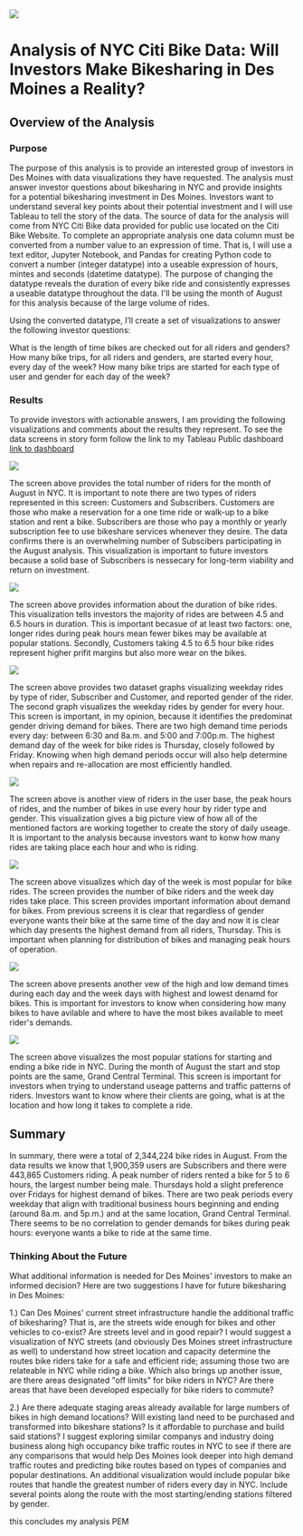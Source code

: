<img src="pictures/citibike.png">

# Analysis of NYC Citi Bike Data: Will Investors Make Bikesharing in Des Moines a Reality? 
## Overview of the Analysis ##
### Purpose 

The purpose of this analysis is to provide an interested group of investors in Des Moines with data visualizations they have requested. The analysis must answer investor questions about bikesharing in NYC and provide insights for a potential bikesharing investment in Des Moines. Investors want to understand several key points about their potential investment and I will use Tableau to tell the story of the data. The source of data for the analysis will come from NYC Citi Bike data provided for public use located on the Citi Bike Website. To complete an appropriate analysis one data column must be converted from a number value to an expression of time. That is, I will use a text editor, Jupyter Notebook, and Pandas for creating Python code to convert a number (integer datatype) into a useable expression of hours, mintes and seconds (datetime datatype). The purpose of changing the datatype reveals the duration of every bike ride and consistently expresses a useable datatype throughout the data. I'll be using the month of August for this analysis because of the large volume of rides. 

Using the converted datatype, I’ll create a set of visualizations to answer the following investor questions:

What is the length of time bikes are checked out for all riders and genders?
How many bike trips, for all riders and genders, are started every hour, every day of the week?
How many bike trips are started for each type of user and gender for each day of the week?

### Results

To provide investors with actionable answers, I am providing the following visualizations and comments about the results they represent. To see the data screens in story form follow the link to my Tableau Public dashboard [link to dashboard](https://public.tableau.com/profile/peter.miller2058)

<img src="pictures/Screen1.png">

The screen above provides the total number of riders for the month of August in NYC. It is important to note there are two types of riders represented in this screen: Customers and Subscribers. Customers are those who make a reservation for a one time ride or walk-up to a bike station and rent a bike. Subscribers are those who pay a monthly or yearly subscription fee to use bikeshare services whenever they desire. The data confirms there is an overwhelming number of Subscibers participating in the August analysis. This visualization is important to future investors because a solid base of Subscribers is nessecary for long-term viability and return on investment.


<img src="pictures/Screen2.png">


The screen above provides information about the duration of bike rides. This visualization tells investors the majority of rides are between 4.5 and 6.5 hours in duration. This is important becasue of at least two factors: one, longer rides during peak hours mean fewer bikes may be available at popular stations. Secondly, Customers taking 4.5 to 6.5 hour bike rides represent higher prifit margins but also more wear on the bikes.


<img src="pictures/Screen3.png">

The screen above provides two dataset graphs visualizing weekday rides by type of rider, Subscriber and Customer, and reported gender of the rider. The second graph visualizes the weekday rides by gender for every hour. This screen is important, in my opinion, because it identifies the predominat gender driving demand for bikes. There are two high demand time periods every day: between 6:30 and 8a.m. and 5:00 and 7:00p.m. The highest demand day of the week for bike rides is Thursday, closely followed by Friday. Knowing when high demand periods occur will also help determine when repairs and re-allocation are most efficiently handled.


<img src="pictures/Screen4.png">

The screen above is another view of riders in the user base, the peak hours of rides, and the number of bikes in use every hour by rider type and gender. This visualization gives a big picture view of how all of the mentioned factors are working together to create the story of daily useage. It is important to the analysis because investors want to konw how many rides are taking place each hour and who is riding.  

<img src="pictures/Screen5.png">

The screen above visualizes which day of the week is most popular for bike rides. The screen provides the number of bike riders and the week day rides take place. This screen provides important information about demand for bikes. From previous screens it is clear that regardless of gender everyone wants their bike at the same time of the day and now it is clear which day presents the highest demand from all riders, Thursday. This is important when planning for distribution of bikes and managing peak hours of operation.

<img src="pictures/Screen6.png">

The screen above presents another vew of the high and low demand times during each day and the week days with highest and lowest denamd for bikes. This is important for investors to know when considering how many bikes to have avilable and where to have the most bikes available to meet rider's demands.

<img src="pictures/Screen9.png">

The screen above visualizes the most popular stations for starting and ending a bike ride in NYC. During the month of August the start and stop points are the same, Grand Central Terminal. This screen is important for investors when trying to understand useage patterns and traffic patterns of riders. Investors want to know where their clients are going, what is at the location and how long it takes to complete a ride. 


## Summary
In summary, there were a total of 2,344,224 bike rides in August. From the data results we know that 1,900,359 users are Subscribers and there were 443,865 Customers riding. A peak number of riders rented a bike for 5 to 6 hours, the largest number being male. Thursdays hold a slight preference over Fridays for highest demand of bikes. There are two peak periods every weekday that align with traditional business hours beginning and ending (around 8a.m. and 5p.m.) and at the same location, Grand Central Terminal. There seems to be no correlation to gender demands for bikes during peak hours: everyone wants a bike to ride at the same time. 

### Thinking About the Future
What additional information is needed for Des Moines' investors to make an informed decision? Here are two suggestions I have for future bikesharing in Des Moines: 

1.) Can Des Moines' current street infrastructure handle the additional traffic of bikesharing? That is, are the streets wide enough for bikes and other vehicles to co-exist? Are streets level and in good repair?  I would suggest a visualization of NYC streets (and obviously Des Moines street infrastructure as well) to understand how street location and capacity determine the routes bike riders take for a safe and efficient ride; assuming those two are relateable in NYC while riding a bike. Which also brings up another issue, are there areas designated "off limits" for bike riders in NYC? Are there areas that have been developed especially for bike riders to commute?  

2.) Are there adequate staging areas already available for large numbers of bikes in high demand locations? Will existing land need to be purchased and transformed into bikeshare stations? Is it affordable to purchase and build said stations? I suggest exploring similar companys and industry doing business along high occupancy bike traffic routes in NYC to see if there are any comparisons that would help Des Moines look deeper into high demand traffic routes and predicting bike routes based on types of companies and popular destinations. An additional visualization would include popular bike routes that handle the greatest number of riders every day in NYC. Include several points along the route with the most starting/ending stations filtered by gender.

this concludes my analysis PEM
